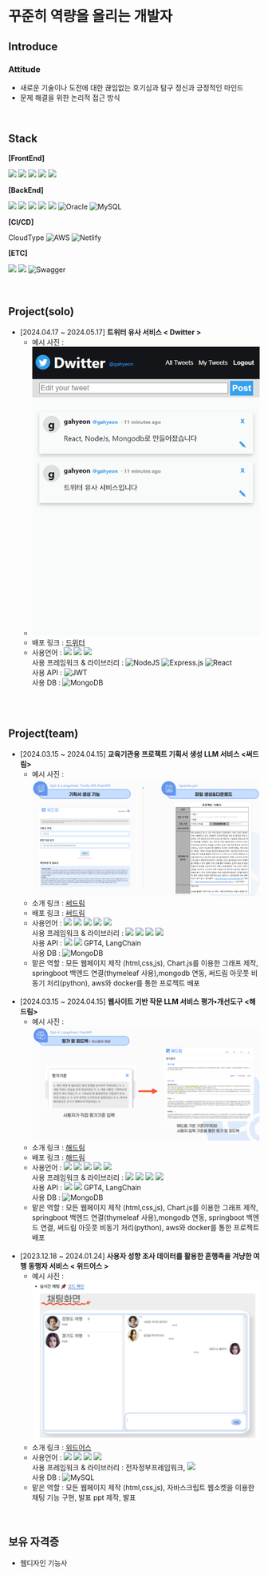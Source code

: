 # 꾸준히 역량을 올리는 개발자

## Introduce

### Attitude

- 새로운 기술이나 도전에 대한 끊임없는 호기심과 탐구 정신과 긍정적인 마인드
- 문제 해결을 위한 논리적 접근 방식

</br>

## Stack

**[FrontEnd]**

<img src="https://img.shields.io/badge/html5-E34F26?style=for-the-badge&logo=html5&logoColor=white"> <img src="https://img.shields.io/badge/css-1572B6?style=for-the-badge&logo=css3&logoColor=white"> <img src="https://img.shields.io/badge/javascript-F7DF1E?style=for-the-badge&logo=javascript&logoColor=black"> <img src="https://img.shields.io/badge/jquery-0769AD?style=for-the-badge&logo=jquery&logoColor=white"> <img src="https://img.shields.io/badge/react-61DAFB?style=for-the-badge&logo=react&logoColor=black">

**[BackEnd]**

<img src="https://img.shields.io/badge/node.js-339933?style=for-the-badge&logo=Node.js&logoColor=white"> <img src="https://img.shields.io/badge/mongoDB-47A248?style=for-the-badge&logo=MongoDB&logoColor=white"> <img src="https://img.shields.io/badge/java-007396?style=for-the-badge&logo=java&logoColor=white"> <img src="https://img.shields.io/badge/springboot-6DB33F?style=for-the-badge&logo=springboot&logoColor=white"> <img src="https://img.shields.io/badge/gradle-02303A?style=for-the-badge&logo=gradle&logoColor=white"> ![Oracle](https://img.shields.io/badge/Oracle-F80000?style=for-the-badge&logo=oracle&logoColor=white) ![MySQL](https://img.shields.io/badge/mysql-4479A1.svg?style=for-the-badge&logo=mysql&logoColor=white)

**[CI/CD]**

CloudType ![AWS](https://img.shields.io/badge/AWS-%23FF9900.svg?style=for-the-badge&logo=amazon-aws&logoColor=white) ![Netlify](https://img.shields.io/badge/netlify-%23000000.svg?style=for-the-badge&logo=netlify&logoColor=#00C7B7) 

**[ETC]**

<img src="https://img.shields.io/badge/git-F05032?style=for-the-badge&logo=git&logoColor=white"> <img src="https://img.shields.io/badge/github-181717?style=for-the-badge&logo=github&logoColor=white"> ![Swagger](https://img.shields.io/badge/-Swagger-%23Clojure?style=for-the-badge&logo=swagger&logoColor=white)
</br></br></br>

## Project(solo)
- [2024.04.17 ~ 2024.05.17] **트위터 유사 서비스 < Dwitter >**
  - 예시 사진 :
  - ![드위터](./image/dwitter_cap.png)
  - 배포 링크 : [드위터](https://gahyeondwitter.netlify.app/)
  - 사용언어 : <img src="https://img.shields.io/badge/javascript-F7DF1E?style=for-the-badge&logo=javascript&logoColor=black"> <img src="https://img.shields.io/badge/html5-E34F26?style=for-the-badge&logo=html5&logoColor=white"> <img src="https://img.shields.io/badge/css-1572B6?style=for-the-badge&logo=css3&logoColor=white"></br>
    사용 프레임워크 & 라이브러리 : ![NodeJS](https://img.shields.io/badge/node.js-6DA55F?style=for-the-badge&logo=node.js&logoColor=white) ![Express.js](https://img.shields.io/badge/express.js-%23404d59.svg?style=for-the-badge&logo=express&logoColor=%2361DAFB) ![React](https://img.shields.io/badge/react-%2320232a.svg?style=for-the-badge&logo=react&logoColor=%2361DAFB) </br>
    사용 API : ![JWT](https://img.shields.io/badge/JWT-black?style=for-the-badge&logo=JSON%20web%20tokens) </br>
    사용 DB : ![MongoDB](https://img.shields.io/badge/MongoDB-%234ea94b.svg?style=for-the-badge&logo=mongodb&logoColor=white) </br></br>
</br></br>

## Project(team)
- [2024.03.15 ~ 2024.04.15] **교육기관용 프로젝트 기획서 생성 LLM 서비스 <써드림>**
  - 예시 사진 : ![써드림](./image/써드림예시.png)
  - 소개 링크 : [써드림](https://github.com/Gosegu2024/Surdream)
  - 배포 링크 : [써드림]()
  - 사용언어 : <img src="https://img.shields.io/badge/java-007396?style=flat-square&logo=java&logoColor=white"/> <img src="https://img.shields.io/badge/Python-3776AB?style=flat-square&logo=Python&logoColor=white"/> <img src="https://img.shields.io/badge/JavaScript-F7DF1E?style=flat-square&logo=javascript&logoColor=black"/> <img src="https://img.shields.io/badge/HTML5-E34F26?style=flat-square&logo=html5&logoColor=white"/> <img src="https://img.shields.io/badge/CSS3-1572B6?style=flat-square&logo=css3&logoColor=white"/></br>
    사용 프레임워크 & 라이브러리 : <img src="https://img.shields.io/badge/SpringBoot-6DB33F?style=flat-square&logo=SpringBoot&logoColor=white"> <img src="https://img.shields.io/badge/Gradle-02303A?style=flat-square&logo=Gradle&logoColor=white"> <img src="https://img.shields.io/badge/Thymeleaf-005F0F?style=flat-square&logo=Thymeleaf&logoColor=white"> <img src="https://img.shields.io/badge/jQuery-0769AD?style=flat-square&logo=jQuery&logoColor=white"> </br>
    사용 API : <img src="https://img.shields.io/badge/fastapi-009688?style=flat-square&logo=fastapi&logoColor=white"> <img src="https://img.shields.io/badge/pypi-3775A9?style=flat-square&logo=pypi&logoColor=white">  GPT4, LangChain </br>
    사용 DB : ![MongoDB](https://img.shields.io/badge/MongoDB-%234ea94b.svg?style=for-the-badge&logo=mongodb&logoColor=white)
  - 맡은 역할 : 모든 웹페이지 제작 (html,css,js), Chart.js를 이용한 그래프 제작, springboot 백엔드 연결(thymeleaf 사용),mongodb 연동, 써드림 아웃풋 비동기 처리(python), aws와 docker를 통한 프로젝트 배포</br></br>
- [2024.03.15 ~ 2024.04.15] **웹사이트 기반 작문 LLM 서비스 평가•개선도구 <해드림>**
  - 예시 사진 : ![해드림](./image/해드림예시.png)
  - 소개 링크 : [해드림](https://github.com/Gosegu2024/Haedream)
  - 배포 링크 : [해드림]()
  - 사용언어 : <img src="https://img.shields.io/badge/java-007396?style=flat-square&logo=java&logoColor=white"/> <img src="https://img.shields.io/badge/Python-3776AB?style=flat-square&logo=Python&logoColor=white"/> <img src="https://img.shields.io/badge/JavaScript-F7DF1E?style=flat-square&logo=javascript&logoColor=black"/> <img src="https://img.shields.io/badge/HTML5-E34F26?style=flat-square&logo=html5&logoColor=white"/> <img src="https://img.shields.io/badge/CSS3-1572B6?style=flat-square&logo=css3&logoColor=white"/></br>
    사용 프레임워크 & 라이브러리 : <img src="https://img.shields.io/badge/SpringBoot-6DB33F?style=flat-square&logo=SpringBoot&logoColor=white"> <img src="https://img.shields.io/badge/Gradle-02303A?style=flat-square&logo=Gradle&logoColor=white"> <img src="https://img.shields.io/badge/Thymeleaf-005F0F?style=flat-square&logo=Thymeleaf&logoColor=white"> <img src="https://img.shields.io/badge/jQuery-0769AD?style=flat-square&logo=jQuery&logoColor=white"> </br>
    사용 API : <img src="https://img.shields.io/badge/fastapi-009688?style=flat-square&logo=fastapi&logoColor=white"> <img src="https://img.shields.io/badge/pypi-3775A9?style=flat-square&logo=pypi&logoColor=white">  GPT4, LangChain </br>
    사용 DB : ![MongoDB](https://img.shields.io/badge/MongoDB-%234ea94b.svg?style=for-the-badge&logo=mongodb&logoColor=white) </br>
  - 맡은 역할 : 모든 웹페이지 제작 (html,css,js), Chart.js를 이용한 그래프 제작, springboot 백엔드 연결(thymeleaf 사용),mongodb 연동, springboot 백엔드 연결, 써드림 아웃풋 비동기 처리(python), aws와 docker를 통한 프로젝트 배포</br></br>
- [2023.12.18 ~ 2024.01.24] **사용자 성향 조사 데이터를 활용한 혼행족을 겨냥한 여행 동행자 서비스 < 위드어스 >**
  - 예시 사진 : ![위드어스](./image/withus_cap.png)
  - 소개 링크 : [위드어스](https://github.com/2023-SMHRD-IS-AI1/WithusRepo)
  - 사용언어 : <img src="https://img.shields.io/badge/java-007396?style=flat-square&logo=java&logoColor=white"/> <img src="https://img.shields.io/badge/JavaScript-F7DF1E?style=flat-square&logo=javascript&logoColor=black"/> <img src="https://img.shields.io/badge/HTML5-E34F26?style=flat-square&logo=html5&logoColor=white"/> <img src="https://img.shields.io/badge/CSS3-1572B6?style=flat-square&logo=css3&logoColor=white"/></br>
    사용 프레임워크 & 라이브러리 : 전자정부프레임워크, <img src="https://img.shields.io/badge/jQuery-0769AD?style=flat-square&logo=jQuery&logoColor=white"> </br>
    사용 DB : ![MySQL](https://img.shields.io/badge/mysql-4479A1.svg?style=for-the-badge&logo=mysql&logoColor=white)
  - 맡은 역할 : 모든 웹페이지 제작 (html,css,js), 자바스크립트 웹소켓을 이용한 채팅 기능 구현, 발표 ppt 제작, 발표</br></br>
    </br>

## 보유 자격증

- 웹디자인 기능사

